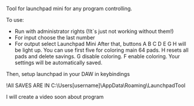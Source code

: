 Tool for launchpad mini for any program controlling.

To use:
- Run with administrator rights (!It`s just not working without them!)
- For input choose the last number
- For output select Launchpad Mini
After that, buttons A B C D E G H will be light up. You can use first five for coloring main 64 pads. 
H resets all pads and delete savings. G disable coloring. F enable coloring.
Your settings will be automatically saved.

Then, setup launchpad in your DAW in keybindings

!All SAVES ARE IN C:\Users\[username]\AppData\Roaming\LaunchpadTool

I will create a video soon about program
